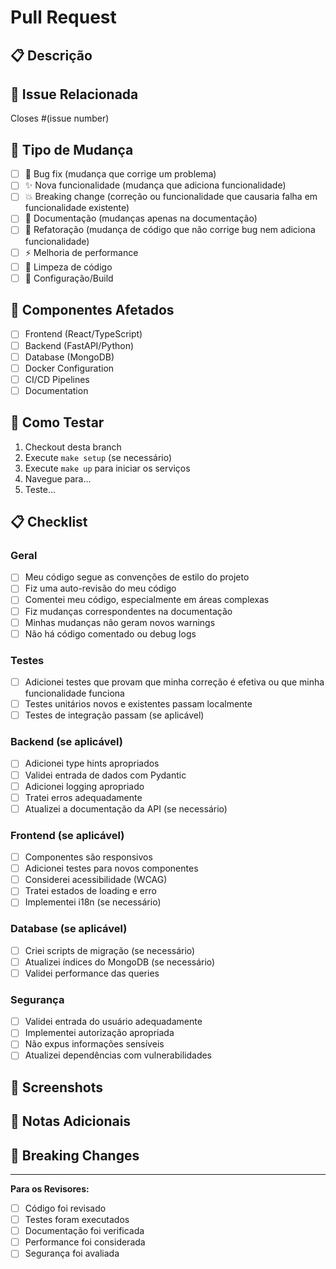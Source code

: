 # Pull Request

## 📋 Descrição

<!-- Descreva brevemente as mudanças feitas neste PR -->

## 🔗 Issue Relacionada

<!-- Link para a issue que este PR resolve -->
Closes #(issue number)

## 🧪 Tipo de Mudança

<!-- Marque as opções relevantes -->

- [ ] 🐛 Bug fix (mudança que corrige um problema)
- [ ] ✨ Nova funcionalidade (mudança que adiciona funcionalidade)
- [ ] 💥 Breaking change (correção ou funcionalidade que causaria falha em funcionalidade existente)
- [ ] 📝 Documentação (mudanças apenas na documentação)
- [ ] 🎨 Refatoração (mudança de código que não corrige bug nem adiciona funcionalidade)
- [ ] ⚡ Melhoria de performance
- [ ] 🧹 Limpeza de código
- [ ] 🔧 Configuração/Build

## 🚀 Componentes Afetados

<!-- Marque os componentes que foram modificados -->

- [ ] Frontend (React/TypeScript)
- [ ] Backend (FastAPI/Python)
- [ ] Database (MongoDB)
- [ ] Docker Configuration
- [ ] CI/CD Pipelines
- [ ] Documentation

## 🧪 Como Testar

<!-- Descreva os passos para testar as mudanças -->

1. Checkout desta branch
2. Execute `make setup` (se necessário)
3. Execute `make up` para iniciar os serviços
4. Navegue para...
5. Teste...

## 📋 Checklist

### Geral
- [ ] Meu código segue as convenções de estilo do projeto
- [ ] Fiz uma auto-revisão do meu código
- [ ] Comentei meu código, especialmente em áreas complexas
- [ ] Fiz mudanças correspondentes na documentação
- [ ] Minhas mudanças não geram novos warnings
- [ ] Não há código comentado ou debug logs

### Testes
- [ ] Adicionei testes que provam que minha correção é efetiva ou que minha funcionalidade funciona
- [ ] Testes unitários novos e existentes passam localmente
- [ ] Testes de integração passam (se aplicável)

### Backend (se aplicável)
- [ ] Adicionei type hints apropriados
- [ ] Validei entrada de dados com Pydantic
- [ ] Adicionei logging apropriado
- [ ] Tratei erros adequadamente
- [ ] Atualizei a documentação da API (se necessário)

### Frontend (se aplicável)
- [ ] Componentes são responsivos
- [ ] Adicionei testes para novos componentes
- [ ] Considerei acessibilidade (WCAG)
- [ ] Tratei estados de loading e erro
- [ ] Implementei i18n (se necessário)

### Database (se aplicável)
- [ ] Criei scripts de migração (se necessário)
- [ ] Atualizei índices do MongoDB (se necessário)
- [ ] Validei performance das queries

### Segurança
- [ ] Validei entrada do usuário adequadamente
- [ ] Implementei autorização apropriada
- [ ] Não expus informações sensíveis
- [ ] Atualizei dependências com vulnerabilidades

## 📸 Screenshots

<!-- Adicione screenshots das mudanças na UI, se aplicável -->

## 📝 Notas Adicionais

<!-- Adicione qualquer informação adicional para os revisores -->

## 🔄 Breaking Changes

<!-- Se este PR contém breaking changes, descreva-as aqui -->

<!-- Se não há breaking changes, remova esta seção -->

---

**Para os Revisores:**
- [ ] Código foi revisado
- [ ] Testes foram executados
- [ ] Documentação foi verificada
- [ ] Performance foi considerada
- [ ] Segurança foi avaliada